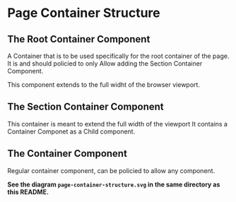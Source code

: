 # Page Container Structure

## The Root Container Component

A Container that is to be used specifically for the root container of the page.
It is and should policied to only Allow adding the Section Container Component.

This component extends to the full widht of the browser viewport.

## The Section Container Component
This container is meant to extend the full width of the viewport
It contains a Container Componet as a Child component.

## The Container Component
Regular container component, can be policied to allow any component.


**See the diagram `page-container-structure.svg` in the same directory as this README.**